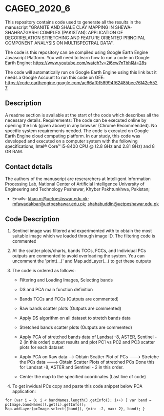 
# CAGEO_2020_6 
This repository contains code used to generate all the results in the manuscript "GRANITE AND SHALE CLAY MAPPING IN SHEWA-SHAHBAZGARHI COMPLEX (PAKISTAN): APPLICATION OF DECORRELATION STRETCHING AND FEATURE ORIENTED PRINCIPAL COMPONENT ANALYSIS ON MULTISPECTRAL DATA".

The code is this repository can be compiled using Google Earth Engine Javascript Platform. You will need to learn how to run a code on Google Earth Engine: https://www.youtube.com/watch?v=2i6cw7nTbhI&t=28s
 
The code will automatically run on Google Earth Engine using this link but it needs a Google Account to run this code on GEE: https://code.earthengine.google.com/ac66af0f58994f62485bee76f42e5527



## Description
A readme section is available at the start of the code which describes all the necessary details.
Requirements: The code can be executed online by opening the link (given above) in any browser (Chrome Recommended). No specific system requirements needed. The code is executed on Google Earth Engine cloud computing platform. In our study, this code was developed and executed on a computer system with the following specifications, Intel® Core™ i5-8400 CPU @ (2.8 GHz and 2.81 GHz) and 8 GB RAM.

## Contact details
The authors of the manuscript are reserarchers at Intelligent Information Processing Lab, National Center of Artificial Intelligence University of Engineering and Technology Peshawar, Khyber Pakhtunkhwa, Pakistan;
* Emails:  khan.m@uetpeshswar.edu.pk; mfawadakbar@uetpeshawar.edu.pk; shahabuddin@uetpeshawar.edu.pk

## Code Description
1. Sentinel image was filtered and experimented with to obtain the most suitable image which we loaded through image ID. The filtering code is commented

2. All the scatter plots/charts, bands TCCs, FCCs, and Individual PCs outputs are commented to avoid overloading the system. You can uncomment the 'print(...)' and Map.addLayer(...) to get these outputs

3. The code is ordered as follows:
  
   - Filtering and Loading Images, Selecting bands
  
   - DS and PCA main function definition
  
   - Bands TCCs and FCCs (Outputs are commented)
  
   - Raw bands scatter plots (Outputs are commented)
  
   - Apply DS algorithm on all dataset to stretch bands data
  
   - Stretched bands scatter plots (Outputs are commented)
  
   - Apply PCA of stretched bands data of Landsat -8, ASTER, Sentinel - 2 (in this order) output results and plot PC1 vs PC2 and PC3 scatter plots for each dataset
  
   - Apply PCA on Raw data --> Obtain Scatter Plot of PCs ---> Stretche the PCs data ---> Obtain Scatter Plots of stretched PCs
            Done this for Landsat -8, ASTER and Sentinel - 2 in this order.
  
   - Center the map to the specified coordinates (Last line of code)

4. To get invidual PCs copy and paste this code snippet below PCA application:

`
for (var i = 0; i < bandNames.length().getInfo(); i++) {
  var band = pcImage.bandNames().get(i).getInfo();
  Map.addLayer(pcImage.select([band]), {min: -2, max: 2}, band);
}
`
